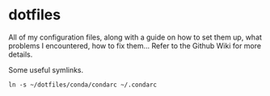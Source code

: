 # dotfiles

All of my configuration files, along with a guide on how to set them up, what problems I encountered, how to fix them... Refer to the Github Wiki for more details. 


Some useful symlinks. 
```
ln -s ~/dotfiles/conda/condarc ~/.condarc
```

